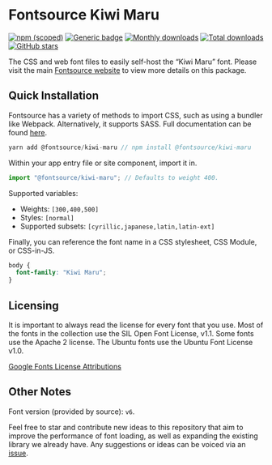 # Fontsource Kiwi Maru

[![npm (scoped)](https://img.shields.io/npm/v/@fontsource/kiwi-maru?color=brightgreen)](https://www.npmjs.com/package/@fontsource/kiwi-maru) [![Generic badge](https://img.shields.io/badge/fontsource-passing-brightgreen)](https://github.com/fontsource/fontsource) [![Monthly downloads](https://badgen.net/npm/dm/@fontsource/kiwi-maru)](https://github.com/fontsource/fontsource) [![Total downloads](https://badgen.net/npm/dt/@fontsource/kiwi-maru)](https://github.com/fontsource/fontsource) [![GitHub stars](https://img.shields.io/github/stars/fontsource/fontsource.svg?style=social&label=Star)](https://github.com/fontsource/fontsource/stargazers)

The CSS and web font files to easily self-host the “Kiwi Maru” font. Please visit the main [Fontsource website](https://fontsource.org/fonts/kiwi-maru) to view more details on this package.

## Quick Installation

Fontsource has a variety of methods to import CSS, such as using a bundler like Webpack. Alternatively, it supports SASS. Full documentation can be found [here](https://fontsource.org/docs/introduction).

```javascript
yarn add @fontsource/kiwi-maru // npm install @fontsource/kiwi-maru
```

Within your app entry file or site component, import it in.

```javascript
import "@fontsource/kiwi-maru"; // Defaults to weight 400.
```

Supported variables:

- Weights: `[300,400,500]`
- Styles: `[normal]`
- Supported subsets: `[cyrillic,japanese,latin,latin-ext]`

Finally, you can reference the font name in a CSS stylesheet, CSS Module, or CSS-in-JS.

```css
body {
  font-family: "Kiwi Maru";
}
```

## Licensing

It is important to always read the license for every font that you use.
Most of the fonts in the collection use the SIL Open Font License, v1.1. Some fonts use the Apache 2 license. The Ubuntu fonts use the Ubuntu Font License v1.0.

[Google Fonts License Attributions](https://fonts.google.com/attribution)

## Other Notes

Font version (provided by source): `v6`.

Feel free to star and contribute new ideas to this repository that aim to improve the performance of font loading, as well as expanding the existing library we already have. Any suggestions or ideas can be voiced via an [issue](https://github.com/fontsource/fontsource/issues).
